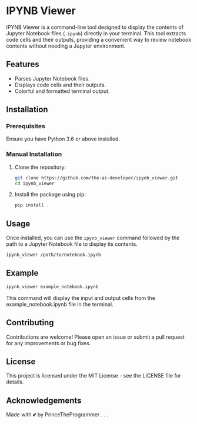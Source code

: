 # IPYNB Viewer

IPYNB Viewer is a command-line tool designed to display the contents of Jupyter Notebook files (`.ipynb`) directly in your terminal. This tool extracts code cells and their outputs, providing a convenient way to review notebook contents without needing a Jupyter environment.

## Features

- Parses Jupyter Notebook files.
- Displays code cells and their outputs.
- Colorful and formatted terminal output.

## Installation

### Prerequisites

Ensure you have Python 3.6 or above installed.

### Manual Installation

1. Clone the repository:
    ```sh
    git clone https://github.com/the-ai-developer/ipynb_viewer.git
    cd ipynb_viewer
    ```

2. Install the package using pip:
    ```sh
    pip install .
    ```

## Usage

Once installed, you can use the `ipynb_viewer` command followed by the path to a Jupyter Notebook file to display its contents.

```sh
ipynb_viewer /path/to/notebook.ipynb
```
## Example
```sh
ipynb_viewer example_notebook.ipynb
```
This command will display the input and output cells from the example_notebook.ipynb file in the terminal.

## Contributing
Contributions are welcome! Please open an issue or submit a pull request for any improvements or bug fixes.

## License
This project is licensed under the MIT License - see the LICENSE file for details.

## Acknowledgements
Made with 💕 by PrinceTheProgrammer . . .
